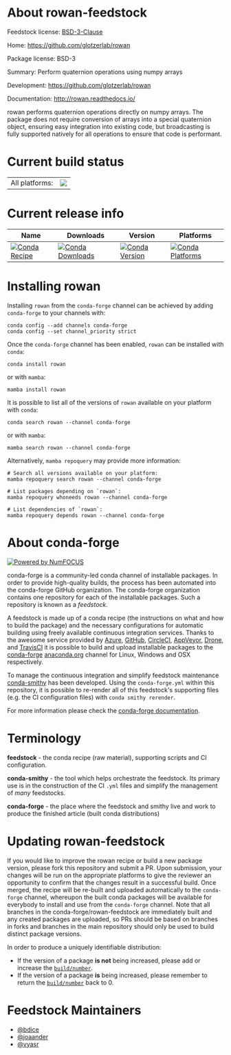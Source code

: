 About rowan-feedstock
=====================

Feedstock license: [BSD-3-Clause](https://github.com/conda-forge/rowan-feedstock/blob/main/LICENSE.txt)

Home: https://github.com/glotzerlab/rowan

Package license: BSD-3

Summary: Perform quaternion operations using numpy arrays

Development: https://github.com/glotzerlab/rowan

Documentation: http://rowan.readthedocs.io/

rowan performs quaternion operations directly on numpy arrays.
The package does not require conversion of arrays into a special
quaternion object, ensuring easy integration into existing code,
but broadcasting is fully supported natively for all operations to
ensure that code is performant.


Current build status
====================


<table><tr><td>All platforms:</td>
    <td>
      <a href="https://dev.azure.com/conda-forge/feedstock-builds/_build/latest?definitionId=4309&branchName=main">
        <img src="https://dev.azure.com/conda-forge/feedstock-builds/_apis/build/status/rowan-feedstock?branchName=main">
      </a>
    </td>
  </tr>
</table>

Current release info
====================

| Name | Downloads | Version | Platforms |
| --- | --- | --- | --- |
| [![Conda Recipe](https://img.shields.io/badge/recipe-rowan-green.svg)](https://anaconda.org/conda-forge/rowan) | [![Conda Downloads](https://img.shields.io/conda/dn/conda-forge/rowan.svg)](https://anaconda.org/conda-forge/rowan) | [![Conda Version](https://img.shields.io/conda/vn/conda-forge/rowan.svg)](https://anaconda.org/conda-forge/rowan) | [![Conda Platforms](https://img.shields.io/conda/pn/conda-forge/rowan.svg)](https://anaconda.org/conda-forge/rowan) |

Installing rowan
================

Installing `rowan` from the `conda-forge` channel can be achieved by adding `conda-forge` to your channels with:

```
conda config --add channels conda-forge
conda config --set channel_priority strict
```

Once the `conda-forge` channel has been enabled, `rowan` can be installed with `conda`:

```
conda install rowan
```

or with `mamba`:

```
mamba install rowan
```

It is possible to list all of the versions of `rowan` available on your platform with `conda`:

```
conda search rowan --channel conda-forge
```

or with `mamba`:

```
mamba search rowan --channel conda-forge
```

Alternatively, `mamba repoquery` may provide more information:

```
# Search all versions available on your platform:
mamba repoquery search rowan --channel conda-forge

# List packages depending on `rowan`:
mamba repoquery whoneeds rowan --channel conda-forge

# List dependencies of `rowan`:
mamba repoquery depends rowan --channel conda-forge
```


About conda-forge
=================

[![Powered by
NumFOCUS](https://img.shields.io/badge/powered%20by-NumFOCUS-orange.svg?style=flat&colorA=E1523D&colorB=007D8A)](https://numfocus.org)

conda-forge is a community-led conda channel of installable packages.
In order to provide high-quality builds, the process has been automated into the
conda-forge GitHub organization. The conda-forge organization contains one repository
for each of the installable packages. Such a repository is known as a *feedstock*.

A feedstock is made up of a conda recipe (the instructions on what and how to build
the package) and the necessary configurations for automatic building using freely
available continuous integration services. Thanks to the awesome service provided by
[Azure](https://azure.microsoft.com/en-us/services/devops/), [GitHub](https://github.com/),
[CircleCI](https://circleci.com/), [AppVeyor](https://www.appveyor.com/),
[Drone](https://cloud.drone.io/welcome), and [TravisCI](https://travis-ci.com/)
it is possible to build and upload installable packages to the
[conda-forge](https://anaconda.org/conda-forge) [anaconda.org](https://anaconda.org/)
channel for Linux, Windows and OSX respectively.

To manage the continuous integration and simplify feedstock maintenance
[conda-smithy](https://github.com/conda-forge/conda-smithy) has been developed.
Using the ``conda-forge.yml`` within this repository, it is possible to re-render all of
this feedstock's supporting files (e.g. the CI configuration files) with ``conda smithy rerender``.

For more information please check the [conda-forge documentation](https://conda-forge.org/docs/).

Terminology
===========

**feedstock** - the conda recipe (raw material), supporting scripts and CI configuration.

**conda-smithy** - the tool which helps orchestrate the feedstock.
                   Its primary use is in the construction of the CI ``.yml`` files
                   and simplify the management of *many* feedstocks.

**conda-forge** - the place where the feedstock and smithy live and work to
                  produce the finished article (built conda distributions)


Updating rowan-feedstock
========================

If you would like to improve the rowan recipe or build a new
package version, please fork this repository and submit a PR. Upon submission,
your changes will be run on the appropriate platforms to give the reviewer an
opportunity to confirm that the changes result in a successful build. Once
merged, the recipe will be re-built and uploaded automatically to the
`conda-forge` channel, whereupon the built conda packages will be available for
everybody to install and use from the `conda-forge` channel.
Note that all branches in the conda-forge/rowan-feedstock are
immediately built and any created packages are uploaded, so PRs should be based
on branches in forks and branches in the main repository should only be used to
build distinct package versions.

In order to produce a uniquely identifiable distribution:
 * If the version of a package **is not** being increased, please add or increase
   the [``build/number``](https://docs.conda.io/projects/conda-build/en/latest/resources/define-metadata.html#build-number-and-string).
 * If the version of a package **is** being increased, please remember to return
   the [``build/number``](https://docs.conda.io/projects/conda-build/en/latest/resources/define-metadata.html#build-number-and-string)
   back to 0.

Feedstock Maintainers
=====================

* [@bdice](https://github.com/bdice/)
* [@joaander](https://github.com/joaander/)
* [@vyasr](https://github.com/vyasr/)

